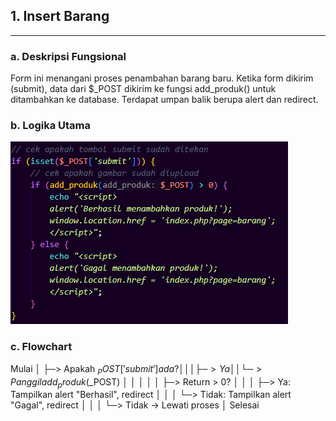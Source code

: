 ## 1. Insert Barang

---
### a. Deskripsi Fungsional
Form ini menangani proses penambahan barang baru. Ketika form dikirim (submit), data dari $_POST dikirim ke fungsi add_produk() untuk ditambahkan ke database. Terdapat umpan balik berupa alert dan redirect.

### b. Logika Utama
![](add_produk.png) 

### c. Flowchart
Mulai
  │
  ├─> Apakah $_POST['submit'] ada?
  │     │
  │     ├─> Ya
  │     │     └─> Panggil add_produk($_POST)
  │     │            │
  │     │            ├─> Return > 0?
  │     │            │     ├─> Ya: Tampilkan alert "Berhasil", redirect
  │     │            │     └─> Tidak: Tampilkan alert "Gagal", redirect
  │     │
  │     └─> Tidak → Lewati proses
  │
Selesai
